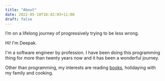 ```yaml
---
title: "About"
date: 2022-05-10T16:42:03+11:00
draft: false
---
```


I’m on a lifelong journey of progressively trying to be less wrong.

Hi! I'm Deepak.

I'm a software engineer by profession. I have been doing this programming thing for more than twenty years now and it has been a wonderful journey.

Other than programming, my interests are reading <a href="/books">books</a>, holidaying with my family and cooking.
